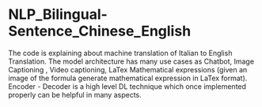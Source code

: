 # NLP_Bilingual-Sentence_Chinese_English

The code is explaining about machine translation of Italian to English Translation.
The model architecture has many use cases as Chatbot, Image Captioning , Video captioning, LaTex Mathematical expressions (given an image of the formula generate mathematical expression in LaTex format).
Encoder - Decoder is a high level DL technique which once implemented properly can be helpful in many aspects.

